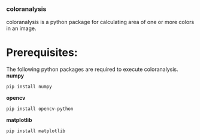 ### **coloranalysis**
coloranalysis is a python package for calculating area of one or more colors in an image.

# **Prerequisites**:

The following python packages are required to execute coloranalysis.
**numpy**
```
pip install numpy
```
**opencv**
```
pip install opencv-python
```
**matplotlib**
```
pip install matplotlib
```
